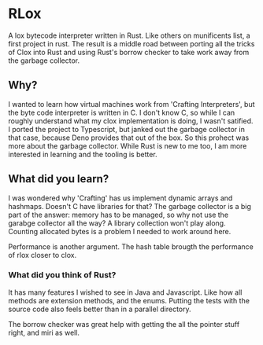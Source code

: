 # RLox

A lox bytecode interpreter written in Rust. Like others on munificents list, a
first project in rust. The result is a middle road between porting all the
tricks of Clox into Rust and using Rust's borrow checker to take work away from
the garbage collector.

## Why?

I wanted to learn how virtual machines work from 'Crafting Interpreters', but
the byte code interpreter is written in C. I don't know C, so while I can
roughly understand what my clox implementation is doing, I wasn't satified. I
ported the project to Typescript, but janked out the garbage collector in that
case, because Deno provides that out of the box. So this prohect was more about
the garbage collector. While Rust is new to me too, I am more interested in
learning and the tooling is better.

## What did you learn?

I was wondered why 'Crafting' has us implement dynamic arrays and hashmaps.
Doesn't C have libraries for that? The garbage collector is a big part of the
answer: memory has to be managed, so why not use the garabge collector all the
way? A library collection won't play along. Counting allocated bytes is a
problem I needed to work around here.

Performance is another argument. The hash table brougth the performance of rlox
closer to clox.

### What did you think of Rust?

It has many features I wished to see in Java and Javascript. Like how all
methods are extension methods, and the enums. Putting the tests with the source
code also feels better than in a parallel directory.

The borrow checker was great help with getting the all the pointer stuff right,
and miri as well.
